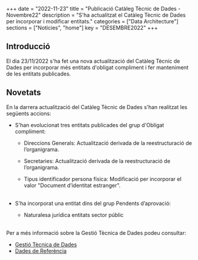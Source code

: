 +++
date        = "2022-11-23"
title       = "Publicació Catàleg Tècnic de Dades - Novembre22"
description = "S'ha actualitzat el Catàleg Tècnic de Dades per incorporar i modificar entitats."
categories  = ["Data Architecture"]
sections    = ["Notícies", "home"]
key = "DESEMBRE2022"
+++

## Introducció

El dia 23/11/2022 s'ha fet una nova actualització del Catàleg Tècnic de Dades per incorporar més entitats d'obligat compliment i fer manteniment de les entitats publicades.
 
## Novetats

En la darrera actualització del Catàleg Tècnic de Dades s'han realitzat les següents accions:

- S'han evolucionat tres entitats publicades del grup d'Obligat compliment:
  - Direccions Generals: Actualització derivada de la reestructuració de l’organigrama.<br>

  - Secretaries: Actualització derivada de la reestructuració de l’organigrama.<br>

  - Tipus identificador persona física: Modificació per incorporar el valor "Document d’identitat estranger".<br><br>

- S'ha incorporat una entitat dins del grup Pendents d’aprovació:
  - Naturalesa jurídica entitats sector públic<br><br>

  
Per a més informació sobre la Gestió Tècnica de Dades podeu consultar:

* [Gestió Tècnica de Dades](https://canigo.ctti.gencat.cat/dadesref/gestiodades/)
* [Dades de Referència](https://canigo.ctti.gencat.cat/dadesref/dadesref/)

